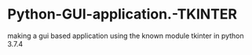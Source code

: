 # Python-GUI-application.-TKINTER
making a gui based application using the known module tkinter in python 3.7.4
